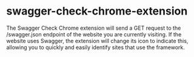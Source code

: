 # swagger-check-chrome-extension
The Swagger Check Chrome extension will send a GET request to the /swagger.json endpoint of the website you are currently visiting. If the website uses Swagger, the extension will change its icon to indicate this, allowing you to quickly and easily identify sites that use the framework.
